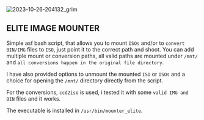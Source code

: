 ![2023-10-26-204132_grim](https://github.com/siyia2/mounter_elite/assets/46220960/0ec531f1-f580-4979-988e-219806415696)


## ELITE IMAGE MOUNTER

Simple asf bash script, that allows you to mount `ISOs` and/or to `convert` `BIN/IMG` files to `ISO`, just point it to the correct path and shoot.
You can add multiple mount or conversion paths, all valid paths are mounted under `/mnt/` and `all conversions happen in the original file directory`.

I have also provided options to unmount the mounted `ISO` or `ISOs` and a choice for opening the `/mnt/` directory directly from the script.

For the conversions, `ccd2iso` is used, i tested it with some `valid IMG and BIN` files and it works.

The executable is installed in `/usr/bin/mounter_elite`.
